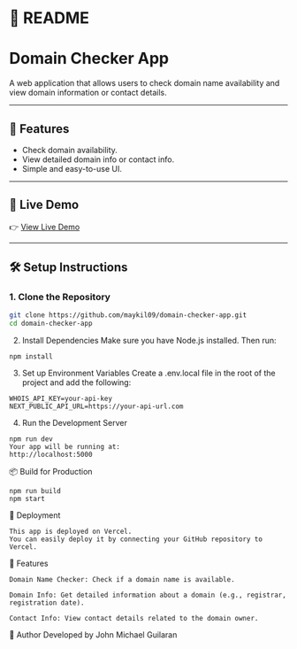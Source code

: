# 📘 README

# Domain Checker App

A web application that allows users to check domain name availability and view domain information or contact details.

---

## 🚀 Features

-   Check domain availability.
-   View detailed domain info or contact info.
-   Simple and easy-to-use UI.

---

## 🔗 Live Demo

👉 [View Live Demo](https://domain-checker-app.vercel.app/)

---

## 🛠️ Setup Instructions

### 1. Clone the Repository

```bash
git clone https://github.com/maykil09/domain-checker-app.git
cd domain-checker-app
```

2. Install Dependencies
Make sure you have Node.js installed. Then run:

```
npm install
```

3. Set up Environment Variables
Create a .env.local file in the root of the project and add the following:
```
WHOIS_API_KEY=your-api-key
NEXT_PUBLIC_API_URL=https://your-api-url.com
```

4. Run the Development Server
```
npm run dev
Your app will be running at:
http://localhost:5000
```

📦 Build for Production
```
npm run build
npm start
```

🚢 Deployment
```
This app is deployed on Vercel.
You can easily deploy it by connecting your GitHub repository to Vercel.
```

🧪 Features
```
Domain Name Checker: Check if a domain name is available.

Domain Info: Get detailed information about a domain (e.g., registrar, registration date).

Contact Info: View contact details related to the domain owner.
```
🙌 Author
Developed by John Michael Guilaran

